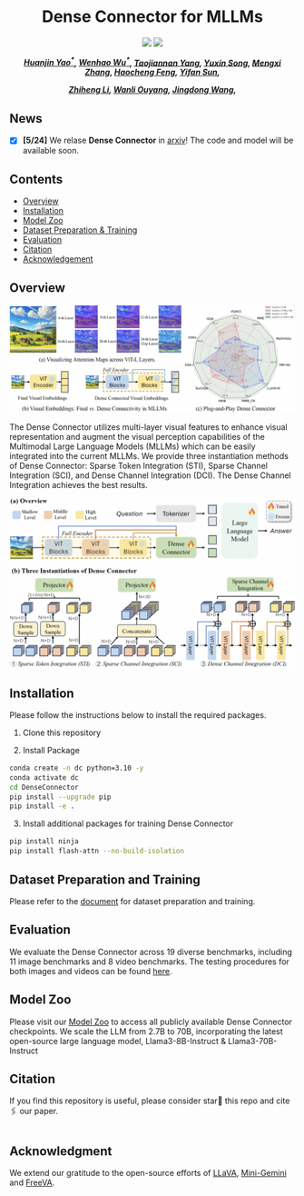 <div align="center">

<h1> Dense Connector for MLLMs </h1>

<h5 align="center"> 

<a href=''><img src='https://img.shields.io/badge/Paper-Arxiv-red'></a>
<a href=''><img src='https://img.shields.io/badge/%F0%9F%A4%97%20Hugging%20Face-Models-blue'></a>

[Huanjin Yao<sup>*</sup>](https://scholar.google.com/citations?user=pDtsCBQAAAAJ&hl=zh-CN),
[Wenhao Wu<sup>*</sup>](https://whwu95.github.io/),
[Taojiannan Yang](),
[Yuxin Song](),
[Mengxi Zhang](),
[Haocheng Feng](),
[Yifan Sun](),

[Zhiheng Li](https://www.sigs.tsinghua.edu.cn/lzh/main.htm),
[Wanli Ouyang](https://wlouyang.github.io/),
[Jingdong Wang](https://jingdongwang2017.github.io/),

</h5>
</div>

## News
- [x] **[5/24]** We relase **Dense Connector** in [arxiv]()! The code and model will be available soon.


## Contents
- [Overview](#overview)
- [Installation](#installation)
- [Model Zoo](#model-zoo)
- [Dataset Preparation & Training](#dataset-preparation-and-training)
- [Evaluation](#evaluation)
- [Citation](#citation)
- [Acknowledgement](#acknowledgment)


## Overview

<div align=center>
<img width="795" alt="image" src="images/teaser.jpg">
</div>

The Dense Connector utilizes multi-layer visual features to enhance visual representation and augment the visual perception capabilities of the Multimodal Large Language Models (MLLMs) which can be easily integrated into the current MLLMs. We provide three instantiation methods of Dense Connector: Sparse Token Integration (STI), Sparse Channel Integration (SCI), and Dense Channel Integration (DCI). The Dense Channel Integration achieves the best results.

<div align=center>
<img width="795" alt="image" src="images/main.jpg">
</div>

## Installation
Please follow the instructions below to install the required packages.

1. Clone this repository

2. Install Package
```bash
conda create -n dc python=3.10 -y
conda activate dc
cd DenseConnector
pip install --upgrade pip 
pip install -e .
```

3. Install additional packages for training Dense Connector
```bash
pip install ninja
pip install flash-attn --no-build-isolation
```

## Dataset Preparation and Training
Please refer to the [document](https://github.com/HJYao00/DenseConnector/blob/main/docs/Dataset_Training.md) for dataset preparation and training.

## Evaluation
We evaluate the Dense Connector across 19 diverse benchmarks, including 11 image benchmarks and 8 video benchmarks. The testing procedures for both images and videos can be found [here](https://github.com/HJYao00/DenseConnector/blob/main/docs/Evaluation.md).

## Model Zoo
Please visit our [Model Zoo](https://github.com/HJYao00/DenseConnector/blob/main/docs/ModelZoo.md) to access all publicly available Dense Connector checkpoints. 
We scale the LLM from 2.7B to 70B, incorporating the latest open-source large language model, Llama3-8B-Instruct & Llama3-70B-Instruct


## Citation
If you find this repository is useful, please consider star🌟 this repo and cite🖇️ our paper.
```bibtex

```

## Acknowledgment

We extend our gratitude to the open-source efforts of [LLaVA](https://github.com/haotian-liu/LLaVA), [Mini-Gemini](https://github.com/dvlab-research/MGM) and [FreeVA](https://github.com/whwu95/FreeVA).
